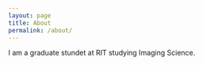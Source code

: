 ```yaml
---
layout: page
title: About
permalink: /about/
---
```


I am a graduate stundet at RIT studying Imaging Science.